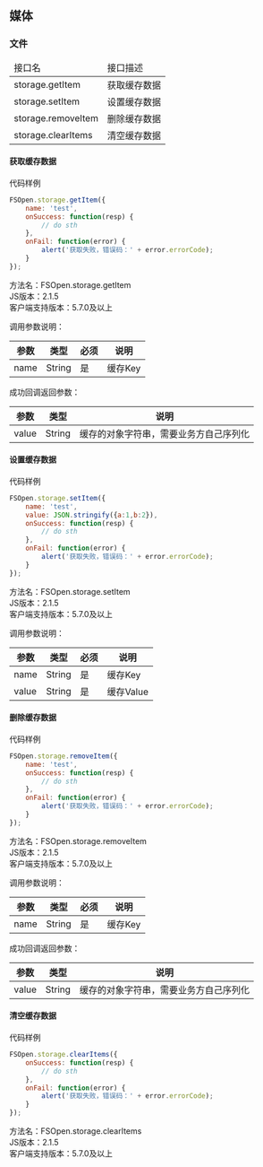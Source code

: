 ## 媒体

### 文件 

<table class="api-list">
    <thead>
        <tr>
            <td>接口名</td>
            <td>接口描述</td>
        </tr>
    </thead>
    <tbody>
        <tr>
            <td>storage.getItem</td>
            <td>获取缓存数据</td>
        </tr>
        <tr>
            <td>storage.setItem</td>
            <td>设置缓存数据</td>
        </tr>
        <tr>
            <td>storage.removeItem</td>
            <td>删除缓存数据</td>
        </tr>
        <tr>
            <td>storage.clearItems</td>
            <td>清空缓存数据</td>
        </tr>
    </tbody>
</table>

#### 获取缓存数据

代码样例
```javascript
FSOpen.storage.getItem({
    name: 'test',
    onSuccess: function(resp) {
        // do sth
    },
    onFail: function(error) {
        alert('获取失败，错误码：' + error.errorCode);
    }
});
``` 

方法名：FSOpen.storage.getItem     
JS版本：2.1.5  
客户端支持版本：5.7.0及以上  

调用参数说明：    

| 参数      | 类型      | 必须 | 说明         |
| ----------| ----------| -----| -------------|
| name      | String    | 是   | 缓存Key  |

成功回调返回参数：  

| 参数           | 类型      | 说明     |
| ---------------| ----------| ---------|
| value          | String | 缓存的对象字符串，需要业务方自己序列化 |


#### 设置缓存数据

代码样例
```javascript
FSOpen.storage.setItem({
    name: 'test',
    value: JSON.stringify({a:1,b:2}),
    onSuccess: function(resp) {
        // do sth
    },
    onFail: function(error) {
        alert('获取失败，错误码：' + error.errorCode);
    }
});
``` 

方法名：FSOpen.storage.setItem     
JS版本：2.1.5  
客户端支持版本：5.7.0及以上  

调用参数说明：    

| 参数      | 类型      | 必须 | 说明         |
| ----------| ----------| -----| -------------|
| name      | String    | 是   | 缓存Key  |
| value     | String    | 是   | 缓存Value  |


#### 删除缓存数据

代码样例
```javascript
FSOpen.storage.removeItem({
    name: 'test',
    onSuccess: function(resp) {
        // do sth
    },
    onFail: function(error) {
        alert('获取失败，错误码：' + error.errorCode);
    }
});
``` 

方法名：FSOpen.storage.removeItem     
JS版本：2.1.5  
客户端支持版本：5.7.0及以上  

调用参数说明：    

| 参数      | 类型      | 必须 | 说明         |
| ----------| ----------| -----| -------------|
| name      | String    | 是   | 缓存Key  |

成功回调返回参数：  

| 参数           | 类型      | 说明     |
| ---------------| ----------| ---------|
| value          | String | 缓存的对象字符串，需要业务方自己序列化 |


#### 清空缓存数据

代码样例
```javascript
FSOpen.storage.clearItems({
    onSuccess: function(resp) {
        // do sth
    },
    onFail: function(error) {
        alert('获取失败，错误码：' + error.errorCode);
    }
});
``` 

方法名：FSOpen.storage.clearItems     
JS版本：2.1.5  
客户端支持版本：5.7.0及以上  




